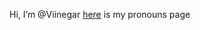 Hi, I’m @Viinegar
[here](https://en.pronouns.page/@Vinegr) is my pronouns page

<!---
Viinegar/Viinegar is a ✨ special ✨ repository because its `README.md` (this file) appears on your GitHub profile.
You can click the Preview link to take a look at your changes.
--->
